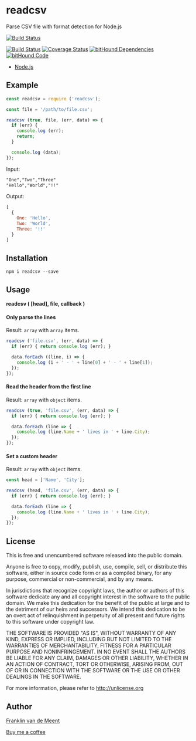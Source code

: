 # readcsv

Parse CSV file with format detection for Node.js

[![Build Status](https://travis-ci.org/fvdm/nodejs-readcsv.svg?branch=master)](https://travis-ci.org/fvdm/nodejs-readcsv)

[![Build Status](https://travis-ci.org/fvdm/nodejs-readcsv?branch=master)](https://travis-ci.org/fvdm/nodejs-readcsv)
[![Coverage Status](https://coveralls.io/repos/github/fvdm/nodejs-readcsv/badge.svg?branch=master)](https://coveralls.io/github/fvdm/nodejs-readcsv?branch=master)
[![bitHound Dependencies](https://www.bithound.io/github/fvdm/nodejs-readcsv/badges/dependencies.svg)](https://www.bithound.io/github/fvdm/nodejs-readcsv/develop/dependencies/npm)
[![bitHound Code](https://www.bithound.io/github/fvdm/nodejs-readcsv/badges/code.svg)](https://www.bithound.io/github/fvdm/nodejs-readcsv)

* [Node.js](https://nodejs.org/)


## Example

```js
const readcsv = require ('readcsv');

const file = '/path/to/file.csv';

readcsv (true, file, (err, data) => {
  if (err) {
    console.log (err);
    return;
  }

  console.log (data);
});
```

Input:

```txt
"One","Two","Three"
"Hello","World","!!"
```

Output:

```js
[
  {
    One: 'Hello',
    Two: 'World',
    Three: '!!'
  }
]
```


## Installation

`npm i readcsv --save`


## Usage

**readcsv ( [head], file, callback )**


#### Only parse the lines

Result: `array` with `array` items.

```js
readcsv ('file.csv', (err, data) => {
  if (err) { return console.log (err); }

  data.forEach ((line, i) => {
    console.log (i + ' - ' + line[0] + ' - ' + line[1]);
  });
});
```


#### Read the header from the first line

Result: `array` with `object` items.

```js
readcsv (true, 'file.csv', (err, data) => {
  if (err) { return console.log (err); }

  data.forEach (line => {
    console.log (line.Name + ' lives in ' + line.City);
  });
});
```


#### Set a custom header

Result: `array` with `object` items.

```js
const head = ['Name', 'City'];

readcsv (head, 'file.csv', (err, data) => {
  if (err) { return console.log (err); }

  data.forEach (line => {
    console.log (line.Name + ' lives in ' + line.City);
  });
});
```


License
-------

This is free and unencumbered software released into the public domain.

Anyone is free to copy, modify, publish, use, compile, sell, or
distribute this software, either in source code form or as a compiled
binary, for any purpose, commercial or non-commercial, and by any
means.

In jurisdictions that recognize copyright laws, the author or authors
of this software dedicate any and all copyright interest in the
software to the public domain. We make this dedication for the benefit
of the public at large and to the detriment of our heirs and
successors. We intend this dedication to be an overt act of
relinquishment in perpetuity of all present and future rights to this
software under copyright law.

THE SOFTWARE IS PROVIDED "AS IS", WITHOUT WARRANTY OF ANY KIND,
EXPRESS OR IMPLIED, INCLUDING BUT NOT LIMITED TO THE WARRANTIES OF
MERCHANTABILITY, FITNESS FOR A PARTICULAR PURPOSE AND NONINFRINGEMENT.
IN NO EVENT SHALL THE AUTHORS BE LIABLE FOR ANY CLAIM, DAMAGES OR
OTHER LIABILITY, WHETHER IN AN ACTION OF CONTRACT, TORT OR OTHERWISE,
ARISING FROM, OUT OF OR IN CONNECTION WITH THE SOFTWARE OR THE USE OR
OTHER DEALINGS IN THE SOFTWARE.

For more information, please refer to <http://unlicense.org>


Author
------

[Franklin van de Meent](https://frankl.in)

[Buy me a coffee](https://ko-fi.com/franklin)
